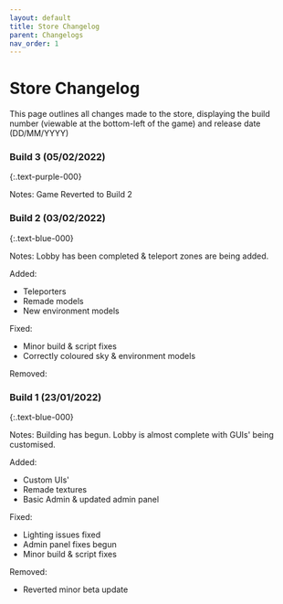 ```yaml
---
layout: default
title: Store Changelog
parent: Changelogs
nav_order: 1
---
```


# Store Changelog
This page outlines all changes made to the store, displaying the build number (viewable at the bottom-left of the game) and release date (DD/MM/YYYY)

### Build 3 (05/02/2022)
{:.text-purple-000}

Notes:
Game Reverted to Build 2

### Build 2 (03/02/2022)
{:.text-blue-000}

Notes:
Lobby has been completed & teleport zones are being added.

Added:
- Teleporters
- Remade models
- New environment models

Fixed:
- Minor build & script fixes
- Correctly coloured sky & environment models

Removed:

### Build 1 (23/01/2022)
{:.text-blue-000}

Notes:
Building has begun.
Lobby is almost complete with GUIs' being customised.

Added:
- Custom UIs'
- Remade textures
- Basic Admin & updated admin panel

Fixed:
- Lighting issues fixed
- Admin panel fixes begun
- Minor build & script fixes

Removed:
- Reverted minor beta update

